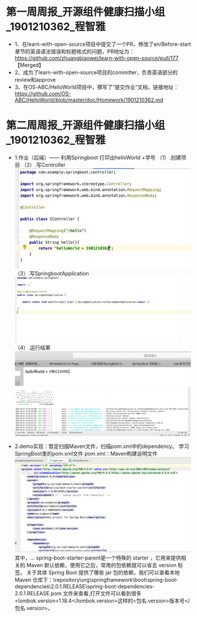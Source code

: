 
# 第一周周报_开源组件健康扫描小组_1901210362_程智雅
* 1、在learn-with-open-source项目中提交了一个PR，修改了en/Before-start章节的英语语法错误和标题格式的问题，PR地址为：https://github.com/zhuangbiaowei/learn-with-open-source/pull/177  【Merged】
* 2、成为了learn-with-open-source项目的committer，负责英语部分的review和approve
* 3、在OS-ABC/HelloWorld项目中，撰写了“提交作业”文档，链接地址：https://github.com/OS-ABC/HelloWorld/blob/master/doc/Homework/1901210362.md

# 第二周周报_开源组件健康扫描小组_1901210362_程智雅
* 1.作业（后端）—— 利用Springboot 打印出helloWorld +学号
（1）.创建项目
（2）.写Controller
![Image text](https://github.com/change970401/learngit/blob/master/img/图片1.png)
（3）.写SpringbootApplication
![Image text](https://github.com/change970401/learngit/blob/master/img/图片2.png)
（4）.运行结果
![Image text](https://github.com/change970401/learngit/blob/master/img/图片3.png)
![Image text](https://github.com/change970401/learngit/blob/master/img/图片4.png)

* 2.demo实现：暂定扫描Maven文件，扫描pom.xml中的dependency。
学习SpringBoot里的pom.xml文件
pom.xml：Maven构建说明文件
![Image text](https://github.com/change970401/learngit/blob/master/img/5.png)
其中，<parent>...</parent> spring-boot-starter-parent是一个特殊的 starter ，它用来提供相关的 Maven 默认依赖，使用它之后，常用的包依赖就可以省去 version 标签。
关于具体 Spring Boot 提供了哪些 jar 包的依赖，我们可以查看本地 Maven 仓库下：\repository\org\springframework\boot\spring-boot-dependencies\2.0.1.RELEASE\spring-boot-dependencies-2.0.1.RELEASE.pom 文件来查看,打开文件可以看到很多<lombok.version>1.18.4</lombok.version>这样的<包名.version>版本号</包名.version>。
